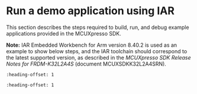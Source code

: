 # Run a demo application using IAR

This section describes the steps required to build, run, and debug example applications provided in the MCUXpresso SDK.

**Note:** IAR Embedded Workbench for Arm version 8.40.2 is used as an example to show below steps, and the IAR toolchain should correspond to the latest supported version, as described in the *MCUXpresso SDK Release Notes for FRDM-K32L2A4S* \(document MCUXSDKK32L2A4SRN\).


```{include} ../topics/build_an_example_application_002.md
:heading-offset: 1
```

```{include} ../topics/run_an_example_application_002.md
:heading-offset: 1
```

